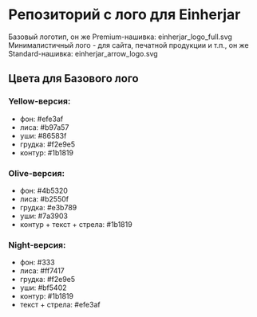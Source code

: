 # Репозиторий с лого для Einherjar

Базовый логотип, он же Premium-нашивка: einherjar_logo_full.svg
Минималистичный лого - для сайта, печатной продукции и т.п., он же Standard-нашивка:  einherjar_arrow_logo.svg

## Цвета для Базового лого
### Yellow-версия:
- фон: #efe3af
- лиса: #b97a57
- уши: #86583f
- грудка: #f2e9e5
- контур: #1b1819

### Olive-версия:
- фон: #4b5320
- лиса: #b2550f
- грудка: #e3b789
- уши: #7a3903
- контур + текст + стрела: #1b1819

### Night-версия:
- фон: #333
- лиса: #ff7417
- грудка: #f2e9e5
- уши: #bf5402
- контур: #1b1819
- текст + стрела: #efe3af